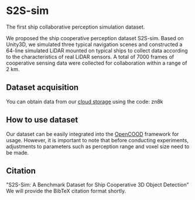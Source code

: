 # S2S-sim
The first ship collaborative perception simulation dataset.

We proposed the ship cooperative perception dataset S2S-sim. Based on Unity3D, we simulated three typical navigation scenes and constructed a 64-line simulated LiDAR mounted on typical ships to collect data according to the characteristics of real LiDAR sensors. A total of 7000 frames of cooperative sensing data were collected for collaboration within a range of 2 km.

## Dataset acquisition
You can obtain data from our [cloud storage](https://pan.baidu.com/s/11mqQPwbV-Y9KcczWnBRaiQ) using the code: zn8k

## How to use dataset
Our dataset can be easily integrated into the [OpenCOOD](https://github.com/DerrickXuNu/OpenCOOD.git) framework for usage. However, it is important to note that before conducting experiments, adjustments to parameters such as perception range and voxel size need to be made.

## Citation
"S2S-Sim: A Benchmark Dataset for Ship Cooperative 3D Object Detection"
We will provide the BibTeX citation format shortly.
